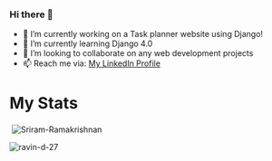 ### Hi there 👋

- 🔭 I’m currently working on a Task planner website using Django!
- 🌱 I’m currently learning Django 4.0
- 👯 I’m looking to collaborate on any web development projects
- 📫 Reach me via: [My LinkedIn Profile](https://www.linkedin.com/in/sriram-ramakrishnan-110347224/)
# My Stats
<p>&nbsp;<img align="center" src="https://github-readme-stats.vercel.app/api?username=Sriram-Ramakrishnan&show_icons=true&locale=en" alt="Sriram-Ramakrishnan" /></p>

<p><img align="center" src="https://github-readme-streak-stats.herokuapp.com/?user=Sriram-Ramakrishnan&" alt="ravin-d-27" /></p>
